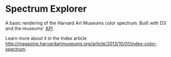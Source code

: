 Spectrum Explorer
=================

A basic rendering of the Harvard Art Museums color spectrum. Built with D3 and the museums' [API](http://api.harvardartmuseums.org).

Learn more about it in the Index article http://magazine.harvardartmuseums.org/article/2013/10/01/index-color-spectrum.
